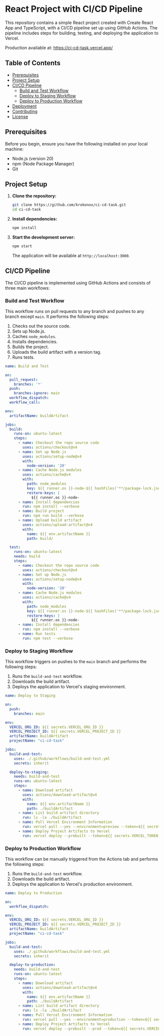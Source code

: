 # React Project with CI/CD Pipeline

This repository contains a simple React project created with Create React App and TypeScript, with a CI/CD pipeline set up using GitHub Actions. The pipeline includes steps for building, testing, and deploying the application to Vercel.

Production available at: https://ci-cd-task.vercel.app/

## Table of Contents
- [Prerequisites](#prerequisites)
- [Project Setup](#project-setup)
- [CI/CD Pipeline](#cicd-pipeline)
  - [Build and Test Workflow](#build-and-test-workflow)
  - [Deploy to Staging Workflow](#deploy-to-staging-workflow)
  - [Deploy to Production Workflow](#deploy-to-production-workflow)
- [Deployment](#deployment)
- [Contributing](#contributing)
- [License](#license)

## Prerequisites

Before you begin, ensure you have the following installed on your local machine:
- Node.js (version 20)
- npm (Node Package Manager)
- Git

## Project Setup

1. **Clone the repository:**
   ```bash
   git clone https://github.com/krokonox/ci-cd-task.git
   cd ci-cd-task
   ```

2. **Install dependencies:**
   ```bash
   npm install
   ```

3. **Start the development server:**
   ```bash
   npm start
   ```

   The application will be available at `http://localhost:3000`.

## CI/CD Pipeline

The CI/CD pipeline is implemented using GitHub Actions and consists of three main workflows:

### Build and Test Workflow

This workflow runs on pull requests to any branch and pushes to any branch except `main`. It performs the following steps:
1. Checks out the source code.
2. Sets up Node.js.
3. Caches `node_modules`.
4. Installs dependencies.
5. Builds the project.
6. Uploads the build artifact with a version tag.
7. Runs tests.

```yaml
name: Build and Test

on:
  pull_request:
    branches: '*'
  push:
    branches-ignore: main
  workflow_dispatch:
  workflow_call:

env:
  artifactName: buildArtifact

jobs:
  build:
    runs-on: ubuntu-latest
    steps:
      - name: Checkout the repo source code
        uses: actions/checkout@v4
      - name: Set up Node.js
        uses: actions/setup-node@v4
        with:
          node-version: '20'
      - name: Cache Node.js modules
        uses: actions/cache@v4
        with:
          path: node_modules
          key: ${{ runner.os }}-node-${{ hashFiles('**/package-lock.json') }}
          restore-keys: |
            ${{ runner.os }}-node-
      - name: Install dependencies
        run: npm install --verbose
      - name: Build project
        run: npm run build --verbose
      - name: Upload build artifact
        uses: actions/upload-artifact@v4
        with:
          name: ${{ env.artifactName }}
          path: build/

  test:
    runs-on: ubuntu-latest
    needs: build
    steps:
      - name: Checkout the repo source code
        uses: actions/checkout@v4
      - name: Set up Node.js
        uses: actions/setup-node@v4
        with:
          node-version: '20'
      - name: Cache Node.js modules
        uses: actions/cache@v4
        with:
          path: node_modules
          key: ${{ runner.os }}-node-${{ hashFiles('**/package-lock.json') }}
          restore-keys: |
            ${{ runner.os }}-node-
      - name: Install dependencies
        run: npm install --verbose
      - name: Run tests
        run: npm test --verbose
```

### Deploy to Staging Workflow

This workflow triggers on pushes to the `main` branch and performs the following steps:
1. Runs the `build-and-test` workflow.
2. Downloads the build artifact.
3. Deploys the application to Vercel's staging environment.

```yaml
name: Deploy to Staging

on:
  push:
    branches: main

env:
  VERCEL_ORG_ID: ${{ secrets.VERCEL_ORG_ID }}
  VERCEL_PROJECT_ID: ${{ secrets.VERCEL_PROJECT_ID }}
  artifactName: buildArtifact
  projectName: "ci-cd-task"

jobs:
  build-and-test:
    uses: ./.github/workflows/build-and-test.yml
    secrets: inherit

  deploy-to-staging:
    needs: build-and-test
    runs-on: ubuntu-latest
    steps:
      - name: Download artifact
        uses: actions/download-artifact@v4
        with:
          name: ${{ env.artifactName }}
          path: ./buildArtifact
      - name: List build artifact directory
        run: ls -la ./buildArtifact
      - name: Pull Vercel Environment Information
        run: vercel pull --yes --environment=preview --token=${{ secrets.VERCEL_TOKEN }}
      - name: Deploy Project Artifacts to Vercel
        run: vercel deploy --prebuilt --token=${{ secrets.VERCEL_TOKEN }}
```

### Deploy to Production Workflow

This workflow can be manually triggered from the Actions tab and performs the following steps:
1. Runs the `build-and-test` workflow.
2. Downloads the build artifact.
3. Deploys the application to Vercel's production environment.

```yaml
name: Deploy to Production

on:
  workflow_dispatch:

env:
  VERCEL_ORG_ID: ${{ secrets.VERCEL_ORG_ID }}
  VERCEL_PROJECT_ID: ${{ secrets.VERCEL_PROJECT_ID }}
  artifactName: buildArtifact
  projectName: "ci-cd-task"

jobs:
  build-and-test:
    uses: ./.github/workflows/build-and-test.yml
    secrets: inherit

  deploy-to-production:
    needs: build-and-test
    runs-on: ubuntu-latest
    steps:
      - name: Download artifact
        uses: actions/download-artifact@v4
        with:
          name: ${{ env.artifactName }}
          path: ./buildArtifact
      - name: List build artifact directory
        run: ls -la ./buildArtifact
      - name: Pull Vercel Environment Information
        run: vercel pull --yes --environment=production --token=${{ secrets.VERCEL_TOKEN }}
      - name: Deploy Project Artifacts to Vercel
        run: vercel deploy --prebuilt --prod --token=${{ secrets.VERCEL_TOKEN }}
```
